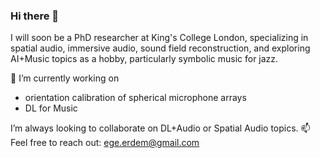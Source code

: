 ### Hi there 👋

I will soon be a PhD researcher at King's College London, specializing in spatial audio, immersive audio, sound field reconstruction, and exploring AI+Music topics as a hobby, particularly symbolic music for jazz.

🔭 I’m currently working on 
  - orientation calibration of spherical microphone arrays 
  - DL for Music

I’m always looking to collaborate on DL+Audio or Spatial Audio topics.
📫 Feel free to reach out: ege.erdem@gmail.com

